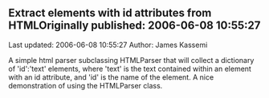 ## Extract elements with id attributes from HTMLOriginally published: 2006-06-08 10:55:27 
Last updated: 2006-06-08 10:55:27 
Author: James Kassemi 
 
A simple html parser subclassing HTMLParser that will collect a dictionary of 'id':'text' elements, where 'text' is the text contained within an element with an id attribute, and 'id' is the name of the element. A nice demonstration of using the HTMLParser class.